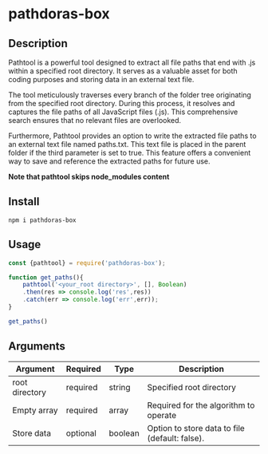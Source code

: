 # pathdoras-box

## Description

Pathtool is a powerful tool designed to extract all file paths that end with .js within a specified root directory. It serves as a valuable asset for both coding purposes and storing data in an external text file.

The tool meticulously traverses every branch of the folder tree originating from the specified root directory. During this process, it resolves and captures the file paths of all JavaScript files (.js). This comprehensive search ensures that no relevant files are overlooked.

Furthermore, Pathtool provides an option to write the extracted file paths to an external text file named paths.txt. This text file is placed in the parent folder if the third parameter is set to true. This feature offers a convenient way to save and reference the extracted paths for future use. 

**Note that pathtool skips node_modules content**

## Install 

```
npm i pathdoras-box
```


## Usage 

```Javascript
const {pathtool} = require('pathdoras-box');

function get_paths(){
    pathtool('<your_root directory>', [], Boolean)
    .then(res => console.log('res',res))
    .catch(err => console.log('err',err));
}

get_paths()
```

## Arguments


| Argument       | Required | Type    | Description                                      |
|----------------|----------|---------|--------------------------------------------------|
| root directory | required | string  | Specified root directory                         |
| Empty array    | required | array   | Required for the algorithm to operate            |
| Store data     | optional | boolean | Option to store data to file (default: false).   |
